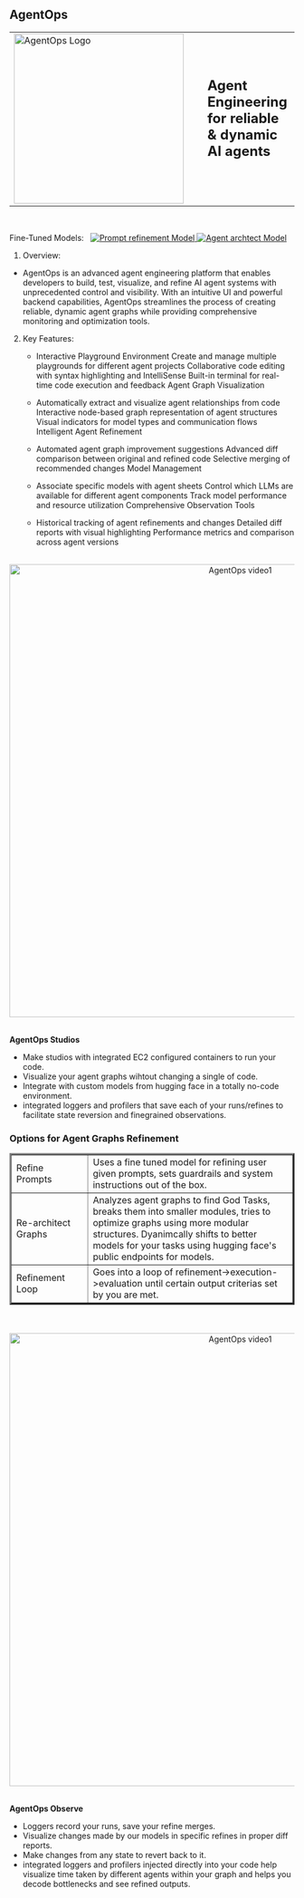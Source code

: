 ## AgentOps

<div align="center">
  <table border="0" cellspacing="0" cellpadding="0">
    <tr>
      <td style="padding-right: 30px;">
        <img src="main\public\agentops-logo.gif" alt="AgentOps Logo" width="300"/>
      </td>
      <td style="vertical-align: middle; font-size: 24px; font-weight: bold;">
        Agent Engineering for reliable & dynamic AI agents
      </td>
    </tr>
  </table>
</div>
<br/>
<div>
 <p>
   <span>Fine-Tuned Models:&nbsp;&nbsp;</span>
    <a href="https://huggingface.co/VidyutCx/mistral-prompttune">
      <img src="https://img.shields.io/badge/🤗_Model-Mistral_prompttune-blue?style=flat-square" alt="Prompt refinement Model">
    </a>
    <a href="https://huggingface.co/VidyutCx/deepseek-agentarchitect">
      <img src="https://img.shields.io/badge/🤗_Model-Deepseek_Agentarchitect-green?style=flat-square" alt="Agent archtect Model">
    </a>
  </p>
</div>


1. Overview:<br/>
- AgentOps is an advanced agent engineering platform that enables developers to build, test, visualize, and refine AI agent systems with unprecedented control and visibility. With an intuitive UI and powerful backend capabilities, AgentOps streamlines the process of creating reliable, dynamic agent graphs while providing comprehensive monitoring and optimization tools.

2. Key Features:
   - Interactive Playground Environment
    Create and manage multiple playgrounds for different agent projects
    Collaborative code editing with syntax highlighting and IntelliSense
    Built-in terminal for real-time code execution and feedback
    Agent Graph Visualization
    
    - Automatically extract and visualize agent relationships from code
    Interactive node-based graph representation of agent structures
    Visual indicators for model types and communication flows
    Intelligent Agent Refinement
    
    - Automated agent graph improvement suggestions
    Advanced diff comparison between original and refined code
    Selective merging of recommended changes
    Model Management
    
    - Associate specific models with agent sheets
    Control which LLMs are available for different agent components
    Track model performance and resource utilization
    Comprehensive Observation Tools
    
    - Historical tracking of agent refinements and changes
    Detailed diff reports with visual highlighting
    Performance metrics and comparison across agent versions

<br/>
<div align="center">
    <img src="main\public\vid1.gif" alt="AgentOps video1" width="800"/>
</div>
<br/>

**AgentOps Studios**

- Make studios with integrated EC2 configured containers to run your code.<br/>
- Visualize your agent graphs wihtout changing a single of code.
- Integrate with custom models from hugging face in a totally no-code environment.
- integrated loggers and profilers that save each of your runs/refines to facilitate state reversion and finegrained observations. 

<div>
<h3>Options for Agent Graphs Refinement</h3>
  <table border="3" cellspacing="0" cellpadding="0">
    <tr>
      <td style="padding-right: 30px;">
      Refine Prompts
      </td>
      <td style="vertical-align: middle;">
       Uses a fine tuned model for refining user given prompts, sets guardrails and system instructions out of the box.
      </td>
    </tr>
    <tr>
      <td style="padding-right: 30px;">
      Re-architect Graphs
      </td>
      <td style="vertical-align: middle;">
       Analyzes agent graphs to find God Tasks, breaks them into smaller modules, tries to optimize graphs using more modular structures. Dyanimcally shifts to better models for your tasks using hugging face's public endpoints for models.
      </td>
    </tr>
    <tr>
      <td style="padding-right: 30px;">
      Refinement Loop
      </td>
      <td style="vertical-align: middle;">
       Goes into a loop of refinement->execution->evaluation until certain output criterias set by you are met.
      </td>
    </tr>
  </table>
</div>
<br/>
<div>

<br/>
<div align="center">
    <img src="main\public\vid2.gif" alt="AgentOps video1" width="800"/>
</div>
<br/>

**AgentOps Observe**

- Loggers record your runs, save your refine merges.<br/>
- Visualize changes made by our models in specific refines in proper diff reports.
- Make changes from any state to revert back to it.
- integrated loggers and profilers injected directly into your code help visualize time taken by different agents within your graph and helps you decode bottlenecks and see refined outputs. 
